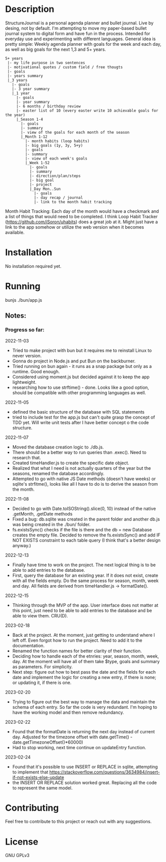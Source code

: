 # Description
StructureJournal is a personal agenda planner and bullet journal. Live by desing, not by default.
I'm attempting to move my paper-based bullet journal system to digital form and have fun in the process.
Intended for everyday use and experimenting with different languages.
General idea is pretty simple: 
Weekly agenda planner with goals for the week and each day, as well as big goals for the next 1,3 and 5+ years.
```
5+ years
 |- my life purpose in two sentences
 |- motivational quotes / custom field / free thougts
 |- goals
 |- years summary
 |_3 years
   |- goals
   |- 3 year summary
   |_1 year
     |- goals
     |- year summary
     |- 6 months / birthday review
     |- easter list of 10 (every easter write 10 achievable goals for the year)
     |_Season 1-4
       |- goals
       |- summary
       |- view of the goals for each month of the season
       |_Month 1-12
         |- month habits (loop habits)
         |- big goals (1y, 3y, 5+y)
         |- goals
         |- summary
         |- view of each week's goals
         |_Week 1-52
           |- goals
           |- summary
           |- direction/plan/steps
           |- big goal
           |- project
           |_Day Mon..Sun
             |- goals
             |- day recap / journal
             |- link to the month habit tracking
```
Month Habit Tracking:
Each day of the month would have a checkmark and a list of things that would need to be completed. I think Loop Habit Tracker (https://github.com/iSoron/uhabits) does a great job at it. Might just have a link to the app somehow or utilize the web version when it becomes available.

# Installation
No installation required yet.

# Running
bunjs ./bun/app.js

## Notes:
### Progress so far:
2022-11-03
- Tried to make project with bun but it requires me to reinstall Linux to never version.
- Gonna do project in Node.js and put Bun on the backburner.
- Tried running on bun again - it runs as a snap package but only as a runtime. Good enough.
- Considered using moment.js but decided against it to keep the app lightweight.
- researching how to use strftime() - done. Looks like a good option, should be compatible with other programming languages as well.

2022-11-05
- defined the basic structure of the database with SQL statements
- tried to include test for the app.js but can't quite grasp the concept of TDD yet. Will write unit tests after I have better concept o the code structure.

2022-11-07
- Moved the database creation logic to ./db.js. 
- There should be a better way to run queries than .exec(). Need to research that.
- Created timeHandler.js to create the specific date object.
- Realized that what I need is not actually quarters of the year but the seasons, renamed the database accordingly.
- Attempted to go with native JS Date methods (doesn't have weeks) or sqlite's strfitme(), looks like all I have to do is to derive the season from the month.

2022-11-08
- Decided to go with Date.toISOString().slice(0, 10) instead of the native .getMonth, .getDate methods
- Fixed a bug: db.sqlite was created in the parent folder and another db.js was being created in the ./bun/ folder.
- fs.existsSync() checks if the file is there and the db = new Database creates the empty file. Decided to remove the fs.existsSync() and add IF NOT EXISTS constraint to each table query (I think that's a better design anyway.)

2022-12-13
- Finally have time to work on the project. The next logical thing is to be able to add entries to the database.
- First, query the database for an existing year. If it does not exist, create with all the fields empty. Do the same process for season, month, week and day. All fields are derived from timeHandler.js -> formatDate(). 

2022-12-15
- Thinking through the MVP of the app. User interface does not matter at this point, just need to be able to add entries to the database and be able to view them. CRU(D).

2023-02-18
 - Back at the project. At the moment, just getting to understand where I left off. Even forgot how to run the project. Need to add it to the documentation.
 - Renamed the function names for better clarity of their function.
 - Deciding how to handle each of the etnries: year, season, month, week, day. At the moment will have all of them take $type, goals and summary as parameters. For simplicity.
 - Next step: figure out how to best pass the date and the fields for each date and implement the logic for creating a new entry, if there is none; or updating it, if there is one.

2023-02-20
 - Trying to figure out the best way to manage the data and maintain the schema of each entry. So far the code is very redundant. I'm hoping to have the working model and then remove redundancy.

2023-02-22
 - Found that the formatDate is returning the next day instead of current day. Adjusted for the timezone offset with date.getTime() - date.getTimezoneOffset()*60000)
 - Had to stop working, next time continue on updateEntry function.

 2023-02-24
 - Found that it's possible to use INSERT or REPLACE in sqlite, attempting to implement that https://stackoverflow.com/questions/3634984/insert-if-not-exists-else-update
 - the INSERT OR REPLACE solution worked great. Replacing all the code to represent the same model.

# Contributing
Feel free to contribute to this project or reach out with any suggestions.

# License
GNU GPLv3
